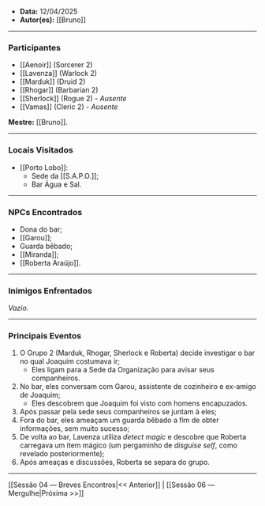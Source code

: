 - **Data:** 12/04/2025
- **Autor(es):** [[Bruno]]

---

### Participantes

- [[Aenoir]] (Sorcerer 2)
- [[Lavenza]] (Warlock 2)
- [[Marduk]] (Druid 2)
- [[Rhogar]] (Barbarian 2)
- [[Sherlock]] (Rogue 2) - *Ausente*
- [[Vamas]] (Cleric 2) - *Ausente*

**Mestre:** [[Bruno]].

---  

### Locais Visitados

- [[Porto Lobo]]:
	- Sede da [[S.A.P.O.]];
	- Bar Água e Sal.

---

### NPCs Encontrados

- Dona do bar;
- [[Garou]];
- Guarda bêbado;
- [[Miranda]];
- [[Roberta Araújo]].

---

### Inimigos Enfrentados

*Vazio.*

---

### Principais Eventos

1. O Grupo 2 (Marduk, Rhogar, Sherlock e Roberta) decide investigar o bar no qual Joaquim costumava ir;
	- Eles ligam para a Sede da Organização para avisar seus companheiros.
2. No bar, eles conversam com Garou, assistente de cozinheiro e ex-amigo de Joaquim;
	- Eles descobrem que Joaquim foi visto com homens encapuzados.
3. Após passar pela sede seus companheiros se juntam à eles;
4. Fora do bar, eles ameaçam um guarda bêbado a fim de obter informações, sem muito sucesso;
5. De volta ao bar, Lavenza utiliza *detect magic* e descobre que Roberta carregava um item mágico (um pergaminho de *disguise self*, como revelado posteriormente);
6. Após ameaças e discussões, Roberta se separa do grupo.

---

[[Sessão 04 ― Breves Encontros|<< Anterior]] | [[Sessão 06 ― Mergulhe|Próxima >>]]